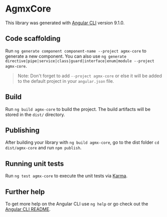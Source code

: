# AgmxCore

This library was generated with [Angular CLI](https://github.com/angular/angular-cli) version 9.1.0.

## Code scaffolding

Run `ng generate component component-name --project agmx-core` to generate a new component. You can also use `ng generate directive|pipe|service|class|guard|interface|enum|module --project agmx-core`.
> Note: Don't forget to add `--project agmx-core` or else it will be added to the default project in your `angular.json` file. 

## Build

Run `ng build agmx-core` to build the project. The build artifacts will be stored in the `dist/` directory.

## Publishing

After building your library with `ng build agmx-core`, go to the dist folder `cd dist/agmx-core` and run `npm publish`.

## Running unit tests

Run `ng test agmx-core` to execute the unit tests via [Karma](https://karma-runner.github.io).

## Further help

To get more help on the Angular CLI use `ng help` or go check out the [Angular CLI README](https://github.com/angular/angular-cli/blob/master/README.md).
